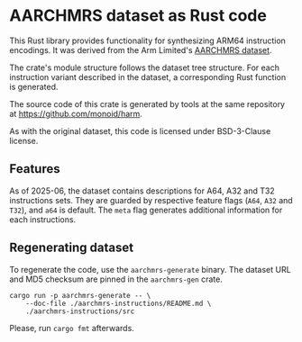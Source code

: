 # AARCHMRS dataset as Rust code

This Rust library provides functionality for synthesizing ARM64 instruction
encodings. It was derived from the Arm Limited's [AARCHMRS
dataset](https://developer.arm.com/Architectures/A-Profile%20Architecture#Downloads).

The crate's module structure follows the dataset tree structure. For each
instruction variant described in the dataset, a corresponding Rust function is
generated.

The source code of this crate is generated by tools at the same repository at
https://github.com/monoid/harm.

As with the original dataset, this code is licensed under BSD-3-Clause license.

## Features

As of 2025-06, the dataset contains descriptions for A64, A32 and T32 instructions sets.
They are guarded by respective feature flags (`A64`, `A32` and `T32`), and `a64` is default.
The `meta` flag generates additional information for each instructions.

## Regenerating dataset

To regenerate the code, use the `aarchmrs-generate` binary. The dataset URL and
MD5 checksum are pinned in the `aarchmrs-gen` crate.

```shell
cargo run -p aarchmrs-generate -- \
    --doc-file ./aarchmrs-instructions/README.md \
    ./aarchmrs-instructions/src
```

Please, run `cargo fmt` afterwards.
